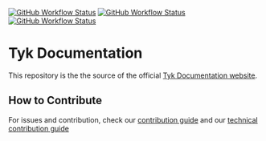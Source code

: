 <!-- Badges of workflows etc. -->
[![GitHub Workflow Status](https://img.shields.io/github/actions/workflow/status/tyktechnologies/tyk-docs/ci.yaml?color=20EDBA&label=Hugo%20Build&logo=Tyk&logoColor=8438FA&style=plastic)](https://github.com/TykTechnologies/tyk-docs/actions/workflows/ci.yaml)
[![GitHub Workflow Status](https://img.shields.io/github/actions/workflow/status/tyktechnologies/tyk-docs/htmltest.yaml?color=20EDBA&label=HTML%20test&logo=Tyk&logoColor=8438FA&style=plastic)](https://github.com/TykTechnologies/tyk-docs/blob/master/.github/workflows/htmltest.yaml)
[![GitHub Workflow Status](https://img.shields.io/github/actions/workflow/status/tyktechnologies/tyk-docs/docsearch.yaml?color=20EDBA&label=Indexing%20Search&logo=Tyk&logoColor=8438FA&style=plastic)](https://github.com/TykTechnologies/tyk-docs/actions/workflows/docsearch.yaml)


# Tyk Documentation

This repository is the the source of the official [Tyk Documentation website](https://tyk.io/docs/).

## How to Contribute
For issues and contribution, check our [contribution guide](./CONTRIBUTING.md) and our [technical contribution guide](./CONTRIBUTING-TECHNICAL-GUIDE.md)
